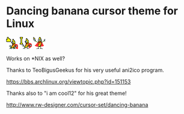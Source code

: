 # Dancing banana cursor theme for Linux

![Banana hand](png/cp-hand-1.png)
![Banana text](png/cp-text-2.png)
![Banana default](png/cp-default-3.png)

Works on \*NIX as well?

Thanks to TeoBigusGeekus for his very useful ani2ico program.

https://bbs.archlinux.org/viewtopic.php?id=151153

Thanks also to "i am cool12" for his great theme!

http://www.rw-designer.com/cursor-set/dancing-banana
